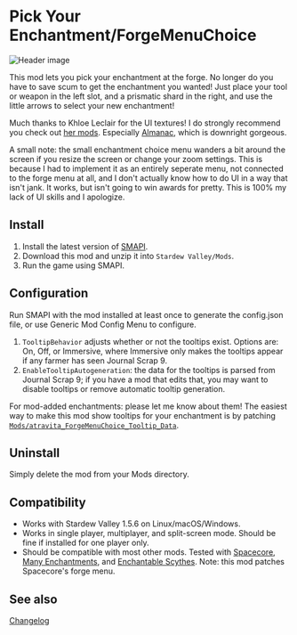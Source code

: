 Pick Your Enchantment/ForgeMenuChoice
===========================

![Header image](ForgeMenuChoice/docs/tools.gif)

This mod lets you pick your enchantment at the forge. No longer do you have to save scum to get the enchantment you wanted! Just place your tool or weapon in the left slot, and a prismatic shard in the right, and use the little arrows to select your new enchantment! 

Much thanks to Khloe Leclair for the UI textures! I do strongly recommend you check out [her mods](https://www.nexusmods.com/stardewvalley/users/138772588?tab=user+files). Especially [Almanac](https://www.nexusmods.com/stardewvalley/mods/11022), which is downright gorgeous.

A small note: the small enchantment choice menu wanders a bit around the screen if you resize the screen or change your zoom settings. This is because I had to implement it as an entirely seperate menu, not connected to the forge menu at all, and I don't actually know how to do UI in a way that isn't jank. It works, but isn't going to win awards for pretty. This is 100% my lack of UI skills and I apologize.

## Install

1. Install the latest version of [SMAPI](https://smapi.io).
2. Download this mod and unzip it into `Stardew Valley/Mods`.
3. Run the game using SMAPI.

## Configuration
Run SMAPI with the mod installed at least once to generate the config.json file, or use Generic Mod Config Menu to configure.

1. `TooltipBehavior` adjusts whether or not the tooltips exist. Options are: On, Off, or Immersive, where Immersive only makes the tooltips appear if any farmer has seen Journal Scrap 9.
2. `EnableTooltipAutogeneration`: the data for the tooltips is parsed from Journal Scrap 9; if you have a mod that edits that, you may want to disable tooltips or remove automatic tooltip generation.

For mod-added enchantments: please let me know about them! The easiest way to make this mod show tooltips for your enchantment is by patching [`Mods/atravita_ForgeMenuChoice_Tooltip_Data`](ForgeMenuChoice/README.md). 

## Uninstall
Simply delete the mod from your Mods directory.

## Compatibility

* Works with Stardew Valley 1.5.6 on Linux/macOS/Windows.
* Works in single player, multiplayer, and split-screen mode. Should be fine if installed for one player only.
* Should be compatible with most other mods. Tested with [Spacecore](https://www.nexusmods.com/stardewvalley/mods/1348), [Many Enchantments](https://www.nexusmods.com/stardewvalley/mods/8824), and [Enchantable Scythes](https://www.nexusmods.com/stardewvalley/mods/10668). Note: this mod patches Spacecore's forge menu.

## See also

[Changelog](ForgeMenuChoice/docs/Changelog.md)
